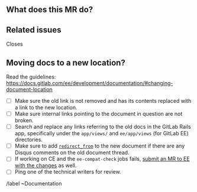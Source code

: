 <!--See the general Documentation guidelines https://docs.gitlab.com/ee/development/documentation/index.html -->

## What does this MR do?

<!-- Briefly describe what this MR is about -->

## Related issues

<!-- Mention the issue(s) this MR closes or is related to -->

Closes 

## Moving docs to a new location?

Read the guidelines:
https://docs.gitlab.com/ee/development/documentation/#changing-document-location

- [ ] Make sure the old link is not removed and has its contents replaced with
      a link to the new location.
- [ ] Make sure internal links pointing to the document in question are not broken.
- [ ] Search and replace any links referring to the old docs in the GitLab Rails app,
      specifically under the `app/views/` and `ee/app/views` (for GitLab EE) directories.
- [ ] Make sure to add [`redirect_from`](https://docs.gitlab.com/ee/development/documentation/index.html#redirections-for-pages-with-disqus-comments)
      to the new document if there are any Disqus comments on the old document thread.
- [ ] If working on CE and the `ee-compat-check` jobs fails, [submit an MR to EE
      with the changes](https://docs.gitlab.com/ee/development/documentation/index.html#cherry-picking-from-ce-to-ee) as well.
- [ ] Ping one of the technical writers for review.

/label ~Documentation
